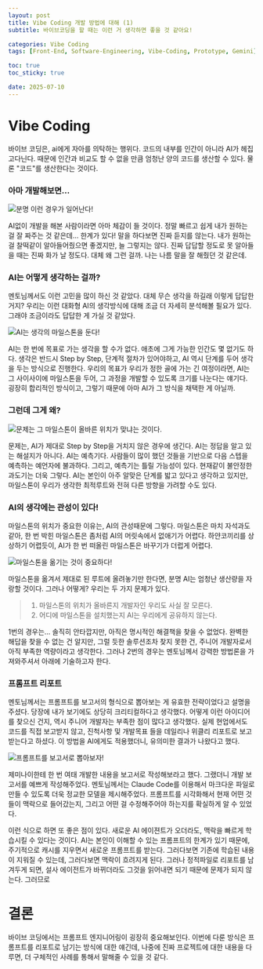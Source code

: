 ```yaml
---
layout: post
title: Vibe Coding 개발 방법에 대해 (1)
subtitle: 바이브코딩을 할 때는 이런 거 생각하면 좋을 것 같아요!

categories: Vibe Coding
tags: [Front-End, Software-Engineering, Vibe-Coding, Prototype, Gemini]

toc: true
toc_sticky: true

date: 2025-07-10
---
```


# Vibe Coding

바이브 코딩은, ai에게 자아를 의탁하는 행위다. 코드의 내부를 인간이 아니라 AI가 헤집고다닌다. 때문에 인간과 비교도 할 수 없을 만큼 엄청난 양의 코드를 생산할 수 있다. 물론 "코드"를 생산한다는 것이다.

### 아마 개발해보면...

![분명 이런 경우가 일어난다!](https://MindulMendul.github.io/assets/images/2025-07-10/image.png)

AI없이 개발을 해본 사람이라면 아마 체감이 들 것이다. 정말 빠르고 쉽게 내가 원하는 걸 잘 짜주는 것 같은데... 한계가 있다! 말을 하다보면 진짜 듣지를 않는다. 내가 원하는 걸 찰떡같이 알아들어줬으면 좋겠지만, 늘 그렇지는 않다. 진짜 답답할 정도로 못 알아들을 때는 진짜 화가 날 정도다. 대체 왜 그런 걸까. 나는 나름 말을 잘 해줬던 것 같은데.

### AI는 어떻게 생각하는 걸까?

멘토님께서도 이런 고민을 많이 하신 것 같았다. 대체 무슨 생각을 하길래 이렇게 답답한 거지? 우리는 이런 대화형 AI의 생각방식에 대해 조금 더 자세히 분석해볼 필요가 있다. 그래야 조금이라도 답답한 게 가실 것 같았다.

![AI는 생각의 마일스톤을 둔다!](https://MindulMendul.github.io/assets/images/2025-07-10/image2.png)

AI는 한 번에 목표로 가는 생각을 할 수가 없다. 애초에 그게 가능한 인간도 몇 없기도 하다. 생각은 반드시 Step by Step, 단계적 절차가 있어야하고, AI 역시 단계를 두어 생각을 두는 방식으로 진행한다. 우리의 목표가 우리가 정한 골에 가는 긴 여정이라면, AI는 그 사이사이에 마일스톤을 두어, 그 과정을 개발할 수 있도록 크기를 나눈다는 얘기다. 굉장히 합리적인 방식이고, 그렇기 때문에 아마 AI가 그 방식을 채택한 게 아닐까.

### 그런데 그게 왜?

![문제는 그 마일스톤이 올바른 위치가 맞냐는 것이다.](https://MindulMendul.github.io/assets/images/2025-07-10/image3.png)

문제는, AI가 제대로 Step by Step을 거치지 않은 경우에 생긴다. AI는 정답을 알고 있는 해설지가 아니다. AI는 예측기다. 사람들이 많이 했던 것들을 기반으로 다음 스텝을 예측하는 예언자에 불과하다. 그리고, 예측기는 틀릴 가능성이 있다. 현재같이 불안정한 과도기는 더욱 그렇다. AI는 본인이 아주 알맞은 단계를 밟고 있다고 생각하고 있지만, 마일스톤이 우리가 생각한 최적루트와 전혀 다른 방향을 가려할 수도 있다.

### AI의 생각에는 관성이 있다!

마일스톤의 위치가 중요한 이유는, AI의 관성때문에 그렇다. 마일스톤은 마치 자석과도 같아, 한 번 박힌 마일스톤은 좀처럼 AI의 머릿속에서 없애기가 어렵다. 하얀코끼리를 상상하기 어렵듯이, AI가 한 번 떠올린 마일스톤은 바꾸기가 더럽게 어렵다.

![마일스톤을 옮기는 것이 중요하다!](https://MindulMendul.github.io/assets/images/2025-07-10/image4.png)

마일스톤을 옮겨서 제대로 된 루트에 올려놓기만 한다면, 분명 AI는 엄청난 생산량을 자랑할 것이다. 그러나 어떻게? 우리는 두 가지 문제가 있다.

> 1. 마일스톤의 위치가 올바른지 개발자인 우리도 사실 잘 모른다.
> 2. 어디에 마일스톤을 설치했는지 AI는 우리에게 공유하지 않는다.

1번의 경우는... 솔직히 안타깝지만, 아직은 명시적인 해결책을 찾을 수 없었다. 완벽한 해답을 찾을 수 없는 건 알지만, 그럴 듯한 솔루션조차 찾지 못한 건, 주니어 개발자로서 아직 부족한 역량이라고 생각한다. 그러나 2번의 경우는 멘토님께서 강력한 방법론을 가져와주셔서 아래에 기술하고자 한다.

### 프롬프트 리포트

멘토님께서는 프롬프트를 보고서의 형식으로 뽑아보는 게 유효한 전략이었다고 설명을 주셨다. 당장에 내가 보기에도 상당히 크리티컬하다고 생각했다. 어떻게 이런 아이디어를 찾으신 건지, 역시 주니어 개발자는 부족한 점이 많다고 생각했다. 실제 현업에서도 코드를 직접 보고받지 않고, 진척사항 및 개발목표 들을 데일리나 위클리 리포트로 보고받는다고 하셨다. 이 방법을 AI에게도 적용했더니, 유의미한 결과가 나왔다고 했다.

![프롬프트를 보고서로 뽑아보자!](https://MindulMendul.github.io/assets/images/2025-07-10/image5.png)

제미나이한테 한 번 여태 개발한 내용을 보고서로 작성해보라고 했다. 그랬더니 개발 보고서를 예쁘게 작성해주었다. 멘토님께서는 Claude Code를 이용해서 마크다운 파일로 만들 수 있도록 더욱 정교한 모델을 제시해주었다. 프롬프트를 시각화해서 현재 어떤 것들이 맥락으로 들어갔는지, 그리고 어떤 걸 수정해주어야 하는지를 확실하게 알 수 있었다.

이런 식으로 하면 또 좋은 점이 있다. 새로운 AI 에이젼트가 오더라도, 맥락을 빠르게 학습시킬 수 있다는 것이다. AI는 본인이 이해할 수 있는 프롬프트의 한계가 있기 때문에, 주기적으로 캐시를 지우면서 새로운 프롬프트를 받는다. 그러다보면 기존에 학습된 내용이 지워질 수 있는데, 그러다보면 맥락이 흐려지게 된다. 그러나 정적파일로 리포트를 남겨두게 되면, 설사 에이전트가 바뀌더라도 그것을 읽어내면 되기 때문에 문제가 되지 않는다. 그러므로

# 결론

바이브 코딩에서는 프롬프트 엔지니어링이 굉장히 중요해보인다. 이번에 다룬 방식은 프롬프트를 리포트로 남기는 방식에 대한 얘긴데, 나중에 진짜 프로젝트에 대한 내용을 다루면, 더 구체적인 사례를 통해서 말해줄 수 있을 것 같다.
